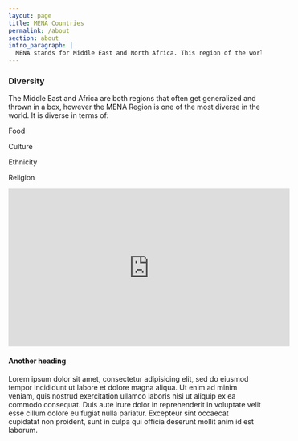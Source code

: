 ```yaml
---
layout: page
title: MENA Countries
permalink: /about
section: about
intro_paragraph: |
  MENA stands for Middle East and North Africa. This region of the world is very diverse in terms of
---
```


### Diversity

The Middle East and Africa are both regions that often get generalized and thrown in a box, however the MENA Region is one of the most diverse in the world. It is diverse in terms of:


Food

Culture

Ethnicity

Religion

<iframe width="560" height="315" src="https://www.youtube.com/embed/0ZvYJmzvgLo"
frameborder="0" allow="accelerometer; autoplay; encrypted-media; gyroscope;
picture-in-picture" allowfullscreen></iframe>

#### Another heading

Lorem ipsum dolor sit amet, consectetur adipisicing elit, sed do eiusmod tempor incididunt ut labore et dolore magna aliqua. Ut enim ad minim veniam, quis nostrud exercitation ullamco laboris nisi ut aliquip ex ea commodo consequat. Duis aute irure dolor in reprehenderit in voluptate velit esse cillum dolore eu fugiat nulla pariatur. Excepteur sint occaecat cupidatat non proident, sunt in culpa qui officia deserunt mollit anim id est laborum.
